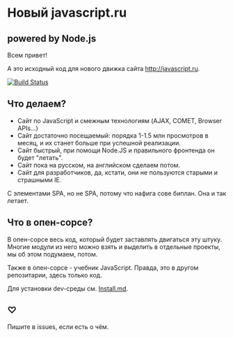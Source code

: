 # Новый javascript.ru 

## powered by Node.js 

Всем привет!

А это исходный код для нового движка сайта http://javascript.ru.

[![Build Status](https://travis-ci.org/iliakan/javascript-nodejs.svg?branch=master)](https://travis-ci.org/iliakan/javascript-nodejs)

## Что делаем?

* Сайт по JavaScript и смежным технологиям (AJAX, COMET, Browser APIs...)
* Сайт достаточно посещаемый: порядка 1-1.5 млн просмотров в месяц, и их станет больше при успешной реализации.
* Сайт быстрый, при помощи Node.JS и правильного фронтенда он будет "летать".
* Сайт пока на русском, на английском сделаем потом.
* Сайт для разработчиков, да, кстати, они не пользуются старыми и страшными IE.

С элементами SPA, но не SPA, потому что нафига сове биплан. Она и так летает.

## Что в опен-сорсе?

В опен-сорсе весь код, который будет заставлять двигаться эту штуку. 
Многие модули из него можно взять и выделить в отдельные проекты, мы об этом подумаем, потом.

Также в опен-сорсе - учебник JavaScript. Правда, это в другом репозитарии, здесь только код.

Для установки dev-среды см. [Install.md](https://github.com/iliakan/javascript-nodejs/blob/master/Install.md).

## ♡
 
Пишите в issues, если есть о чём.















